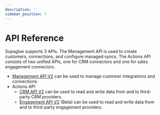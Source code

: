 ```yaml
---
description: ''
sidebar_position: 7
---
```


# API Reference

Supaglue supports 3 APIs. The Management API is used to create customers, connections, and configure managed syncs. The Actions API consists of two unified APIs, one for CRM connectors and one for sales engagement connectors.

- [Management API V2](api/v2/mgmt) can be used to manage customer integrations and connections. 
- Actions API
    - [CRM API V2](api/v2/crm) can be used to read and write data from and to third-party CRM providers.
    - [Engagement API V2](api/v2/engagement) (Beta) can be used to read and write data from and to third-party engagement providers.
